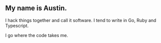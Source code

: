 ## My name is Austin.

I hack things together and call it software. I tend to write in Go, Ruby and Typescript.

I go where the code takes me.
